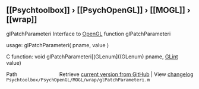 ## [[Psychtoolbox]] &#8250; [[PsychOpenGL]] &#8250; [[MOGL]] &#8250; [[wrap]]

glPatchParameteri  Interface to [OpenGL](OpenGL) function glPatchParameteri  
  
usage:  glPatchParameteri( pname, value )  
  
C function:  void glPatchParameteri[(GLenum]((GLenum) pname, [GLint](GLint) value)  




<div class="code_header" style="text-align:right;">
  <span style="float:left;">Path&nbsp;&nbsp;</span> <span class="counter">Retrieve <a href=
  "https://raw.github.com/Psychtoolbox-3/Psychtoolbox-3/beta/Psychtoolbox/PsychOpenGL/MOGL/wrap/glPatchParameteri.m">current version from GitHub</a> | View <a href=
  "https://github.com/Psychtoolbox-3/Psychtoolbox-3/commits/beta/Psychtoolbox/PsychOpenGL/MOGL/wrap/glPatchParameteri.m">changelog</a></span>
</div>
<div class="code">
  <code>Psychtoolbox/PsychOpenGL/MOGL/wrap/glPatchParameteri.m</code>
</div>

